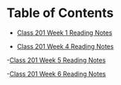 # Table of Contents

- [Class 201 Week 1 Reading Notes](class201.md)

- [Class 201 Week 4 Reading Notes](week4reading)

 -[Class 201 Week 5 Reading Notes](week5reading)

-[Class 201 Week 6 Reading Notes](week6reading)